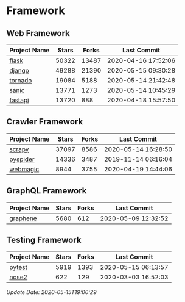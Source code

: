 # Framework

## Web Framework

| Project Name | Stars | Forks | Last Commit |
| ------------ | ----- | ----- | ----------- |
| [flask](https://github.com/pallets/flask) | 50322 | 13487 | 2020-04-16 17:52:06 |
| [django](https://github.com/django/django) | 49288 | 21390 | 2020-05-15 09:30:28 |
| [tornado](https://github.com/tornadoweb/tornado) | 19084 | 5188 | 2020-05-14 21:42:48 |
| [sanic](https://github.com/huge-success/sanic) | 13771 | 1273 | 2020-05-14 10:45:29 |
| [fastapi](https://github.com/tiangolo/fastapi) | 13720 | 888 | 2020-04-18 15:57:50 |

## Crawler Framework

| Project Name | Stars | Forks | Last Commit |
| ------------ | ----- | ----- | ----------- |
| [scrapy](https://github.com/scrapy/scrapy) | 37097 | 8586 | 2020-05-14 16:28:50 |
| [pyspider](https://github.com/binux/pyspider) | 14336 | 3487 | 2019-11-14 06:16:04 |
| [webmagic](https://github.com/code4craft/webmagic) | 8944 | 3755 | 2020-04-19 14:44:06 |

## GraphQL Framework

| Project Name | Stars | Forks | Last Commit |
| ------------ | ----- | ----- | ----------- |
| [graphene](https://github.com/graphql-python/graphene) | 5680 | 612 | 2020-05-09 12:32:52 |

## Testing Framework

| Project Name | Stars | Forks | Last Commit |
| ------------ | ----- | ----- | ----------- |
| [pytest](https://github.com/pytest-dev/pytest) | 5919 | 1393 | 2020-05-15 06:13:57 |
| [nose2](https://github.com/nose-devs/nose2) | 622 | 129 | 2020-03-03 16:52:03 |

*Update Date: 2020-05-15T19:00:29*